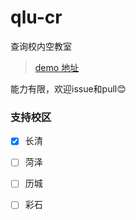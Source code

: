 # qlu-cr
 查询校内空教室
> [demo 地址](https://qlu-cr.herokuapp.com/)

能力有限，欢迎issue和pull😊



### 支持校区
- [x] 长清
- [ ] 菏泽
- [ ] 历城
- [ ] 彩石

  

  